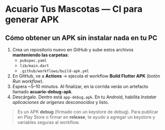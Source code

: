 # Acuario Tus Mascotas — CI para generar APK

## Cómo obtener un APK sin instalar nada en tu PC
1. Crea un repositorio nuevo en GitHub y sube estos archivos **manteniendo las carpetas**:
   - `pubspec.yaml`
   - `lib/main.dart`
   - `.github/workflows/build-apk.yml`
2. En GitHub, ve a **Actions** → ejecuta el workflow **Build Flutter APK** (botón *Run workflow*).
3. Espera ~5–10 minutos. Al finalizar, en la corrida verás un artefacto llamado **acuario-debug-apk**.
4. Descárgalo. Dentro está `app-debug.apk`. En tu Android, habilita *Instalar aplicaciones de orígenes desconocidos* y listo.

> Es un APK **debug** (firmado con un keystore de debug). Para publicar en Play Store o firmar en **release**, te ayudo a agregar un keystore y variables seguras al workflow.
